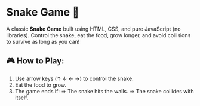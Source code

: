 # Snake Game 🐍 

A classic **Snake Game** built using HTML, CSS, and pure JavaScript (no libraries). Control the snake, eat the food, grow longer, and avoid collisions to survive as long as you can!

## 🎮 How to Play:
1. Use arrow keys (↑ ↓ ← →) to control the snake.
2. Eat the food to grow.
3. The game ends if:
  => The snake hits the walls.
  => The snake collides with itself.

